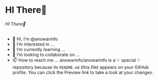 # HI There👏
###### HI There👏
- 👋 Hi, I’m @anowarinfo
- 👀 I’m interested in ...
- 🌱 I’m currently learning ...
- 💞️ I’m looking to collaborate on ...
- 📫 How to reach me ...
anowarinfo/anowarinfo is a ✨ special ✨ repository because its `README.md` (this file) appears on your GitHub profile.
You can click the Preview link to take a look at your changes.
